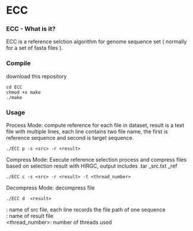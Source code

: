 # ECC
### ECC - What is it?
ECC is a reference selction algorithm for genome sequence set ( normally for a set of fasta files ). 
 <br />

### Compile
download this repository <br />
```
cd ECC
chmod +x make
./make
```
### Usage
Process Mode: compute reference for each file in dataset, result is a text file with multiple lines, each line contains two file name, the first is reference sequence and second is target sequence.
```
./ECC p -s <src> -r <result>
```
Compress Mode: Execute reference selection process and compress files based on selection result with HIRGC, output includes <result>.tar <result>_src.txt <result>_ref  <br />
```
./ECC c -s <src> -r <result> -t <thread_number> 
```
Decompress Mode: decompress file
```
./ECC d  <result>
```
<src>:  name of src file, each line records the file path of one sequence  <br />
<result>: name of result file  <br />
<thread_number>: number of threads used   <br />

